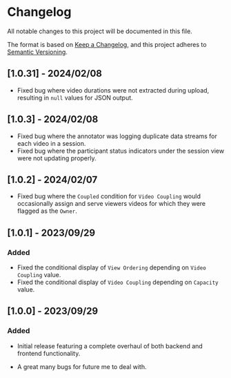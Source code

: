# Changelog

All notable changes to this project will be documented in this file.

The format is based on [Keep a Changelog](https://keepachangelog.com/en/1.0.0/), and this project adheres to [Semantic Versioning](https://semver.org/spec/v2.0.0.html).

## [1.0.31] - 2024/02/08

- Fixed bug where video durations were not extracted during upload, resulting in `null` values for JSON output.

## [1.0.3] - 2024/02/08

- Fixed bug where the annotator was logging duplicate data streams for each video in a session.
- Fixed bug where the participant status indicators under the session view were not updating properly.

## [1.0.2] - 2024/02/07

- Fixed bug where the `Coupled` condition for `Video Coupling` would occasionally assign and serve viewers videos for which they were flagged as the `Owner`.

## [1.0.1] - 2023/09/29

### Added

- Fixed the conditional display of `View Ordering` depending on `Video Coupling` value.
- Fixed the conditional display of `Video Coupling` depending on `Capacity` value.

## [1.0.0] - 2023/09/29

### Added

- Initial release featuring a complete overhaul of both backend and frontend functionality.

- A great many bugs for future me to deal with.
